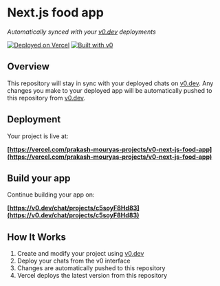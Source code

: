 # Next.js food app

*Automatically synced with your [v0.dev](https://v0.dev) deployments*

[![Deployed on Vercel](https://img.shields.io/badge/Deployed%20on-Vercel-black?style=for-the-badge&logo=vercel)](https://vercel.com/prakash-mouryas-projects/v0-next-js-food-app)
[![Built with v0](https://img.shields.io/badge/Built%20with-v0.dev-black?style=for-the-badge)](https://v0.dev/chat/projects/c5soyF8Hd83)

## Overview

This repository will stay in sync with your deployed chats on [v0.dev](https://v0.dev).
Any changes you make to your deployed app will be automatically pushed to this repository from [v0.dev](https://v0.dev).

## Deployment

Your project is live at:

**[https://vercel.com/prakash-mouryas-projects/v0-next-js-food-app](https://vercel.com/prakash-mouryas-projects/v0-next-js-food-app)**

## Build your app

Continue building your app on:

**[https://v0.dev/chat/projects/c5soyF8Hd83](https://v0.dev/chat/projects/c5soyF8Hd83)**

## How It Works

1. Create and modify your project using [v0.dev](https://v0.dev)
2. Deploy your chats from the v0 interface
3. Changes are automatically pushed to this repository
4. Vercel deploys the latest version from this repository